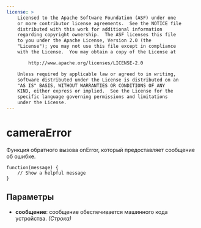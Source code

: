 ```yaml
---
license: >
    Licensed to the Apache Software Foundation (ASF) under one
    or more contributor license agreements.  See the NOTICE file
    distributed with this work for additional information
    regarding copyright ownership.  The ASF licenses this file
    to you under the Apache License, Version 2.0 (the
    "License"); you may not use this file except in compliance
    with the License.  You may obtain a copy of the License at

        http://www.apache.org/licenses/LICENSE-2.0

    Unless required by applicable law or agreed to in writing,
    software distributed under the License is distributed on an
    "AS IS" BASIS, WITHOUT WARRANTIES OR CONDITIONS OF ANY
    KIND, either express or implied.  See the License for the
    specific language governing permissions and limitations
    under the License.
---
```


# cameraError

Функция обратного вызова onError, который предоставляет сообщение об ошибке.

    function(message) {
        // Show a helpful message
    }
    

## Параметры

*   **сообщение**: сообщение обеспечивается машинного кода устройства. *(Строка)*